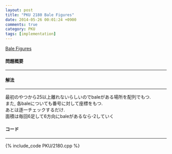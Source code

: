 ```yaml
---
layout: post
title: "PKU 2180 Bale Figures"
date: 2014-05-26 00:01:24 +0900
comments: true
category: PKU
tags: [implementation]
---
```


[Bale Figures](http://poj.org/problem?id=2180)

#### 問題概要

****

#### 解法

****

最初のやつから25以上離れないらしいのでbaleがある場所を配列でもつ.  
また, 各baleについても番号に対して座標をもつ.  
あとは逐一チェックするだけ.  
面積は毎回6足して6方向にbaleがあるなら-2していく  

#### コード

****

{% include_code PKU/2180.cpp %}
